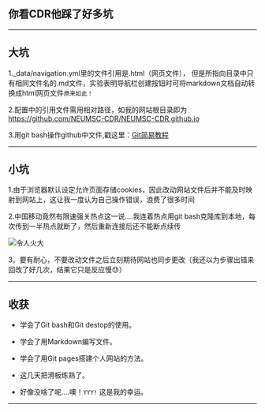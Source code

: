 
## **你看CDR他踩了好多坑**

---
## 大坑

1._data/navigation.yml里的文件引用是.html（网页文件），
但是所指向目录中只有相同文件名的.md文件，实验表明导航栏创建按钮时可将markdown文档自动转换成html网页文件`原来如此！`

2.配置中的引用文件需用相对路径，如我的网站根目录即为 https://github.com/NEUMSC-CDR/NEUMSC-CDR.github.io

3.用git bash操作github中文件,戳这里：[Git简易教程](https://www.bootcss.com/p/git-guide/)

---

## 小坑

1.由于浏览器默认设定允许页面存储cookies，因此改动网站文件后并不能及时映射到网站上，这让我一度认为自己操作错误，浪费了很多时间

2.中国移动竟然有限速强关热点这一说....我连着热点用git bash克隆库到本地，每次传到一半热点就断了，然后重新连接后还不能断点续传


![令人火大](https://timgsa.baidu.com/timg?image&quality=80&size=b9999_10000&sec=1560798620965&di=38d1536b898403ffb5229f33d8dcdf2b&imgtype=0&src=http%3A%2F%2Fb-ssl.duitang.com%2Fuploads%2Fitem%2F201710%2F29%2F20171029130836_mSdfe.thumb.224_0.jpeg)

3。要有耐心，不要改动文件之后立刻期待网站也同步更改（我还以为步骤出错来回改了好几次，结果它只是反应慢😓）

---

## 收获

* 学会了Git bash和Git destop的使用。

* 学会了用Markdown编写文件。

* 学会了用Git pages搭建个人网站的方法。

* 这几天把滑板练熟了。

* 好像没啥了呢....噢！`YYY!` 这是我的幸运。

---
